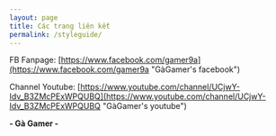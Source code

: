 ```yaml
---
layout: page
title: Các trang liên kết
permalink: /styleguide/
---
```

FB Fanpage: [https://www.facebook.com/gamer9a](https://www.facebook.com/gamer9a "GàGamer's facebook")

Channel Youtube: [https://www.youtube.com/channel/UCjwY-Idv_B3ZMcPExWPQUBQ](https://www.youtube.com/channel/UCjwY-Idv_B3ZMcPExWPQUBQ "GàGamer's youtube")

**- Gà Gamer -**
